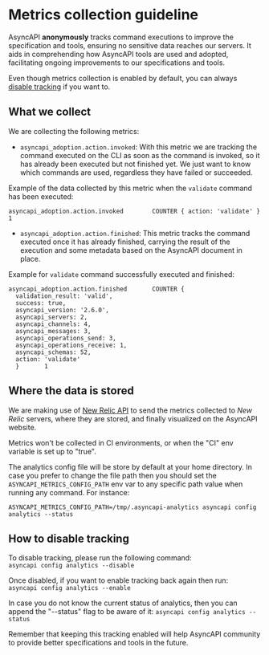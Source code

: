 # Metrics collection guideline

AsyncAPI **anonymously** tracks command executions to improve the specification and tools, ensuring no sensitive data reaches our servers. It aids in comprehending how AsyncAPI tools are used and adopted, facilitating ongoing improvements to our specifications and tools.

Even though metrics collection is enabled by default, you can always [disable tracking](#how-to-disable-tracking) if you want to.

## What we collect
We are collecting the following metrics:

- `asyncapi_adoption.action.invoked`:
With this metric we are tracking the command executed on the CLI as soon as the command is invoked, so it has already been executed but not finished yet. We just want to know which commands are used, regardless they have failed or succeeded.

Example of the data collected by this metric when the `validate` command has been executed:
```
asyncapi_adoption.action.invoked        COUNTER { action: 'validate' }  1
```

- `asyncapi_adoption.action.finished`:
This metric tracks the command executed once it has already finished, carrying the result of the execution and some metadata based on the AsyncAPI document in place.

Example for `validate` command successfully executed and finished:
```
asyncapi_adoption.action.finished       COUNTER {
  validation_result: 'valid',
  success: true,
  asyncapi_version: '2.6.0',
  asyncapi_servers: 2,
  asyncapi_channels: 4,
  asyncapi_messages: 3,
  asyncapi_operations_send: 3,
  asyncapi_operations_receive: 1,
  asyncapi_schemas: 52,
  action: 'validate'
  }       1
```

## Where the data is stored
We are making use of [New Relic API](https://docs.newrelic.com/docs/apis/intro-apis/introduction-new-relic-apis/#rest-api) to send the metrics collected to _New Relic_ servers, where they are stored, and finally visualized on the AsyncAPI website.

Metrics won't be collected in CI environments, or when the "CI" env variable is set up to "true".

The analytics config file will be store by default at your home directory. In case you prefer to change the file path then you should set the `ASYNCAPI_METRICS_CONFIG_PATH` env var to any specific path value when running any command. For instance:
````
ASYNCAPI_METRICS_CONFIG_PATH=/tmp/.asyncapi-analytics asyncapi config analytics --status
````

## How to disable tracking
To disable tracking, please run the following command:  
`asyncapi config analytics --disable`

Once disabled, if you want to enable tracking back again then run:  
`asyncapi config analytics --enable`

In case you do not know the current status of analytics, then you can append the "--status" flag to be aware of it:
`asyncapi config analytics --status`

Remember that keeping this tracking enabled will help AsyncAPI community to provide better specifications and tools in the future.